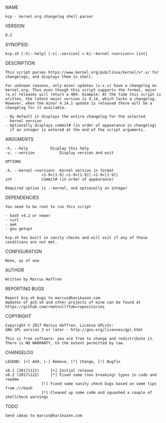NAME

	kcp - kernel.org changelog shell parser

VERSION

	0.2

SYNOPSIS:

	kcp.sh [-h|--help] [-v|--version] <-k|--kernel <version>> [int]

DESCRIPTION

	This script parses https://www.kernel.org/pub/linux/kernel/v*.x/ for
	changelogs, and displays them in shell.

	For unknown reasons, only minor updates (x.x.x) have a changelog on
	kernel.org. Thus even though this script supports the format, major
	(x.x) releases will return a 404. Example: At the time this script is
	written, the latest major version is 4.14, which lacks a changelog.
	However, when the minor 4.14.1 update is released there will be a
	changelog for it available.

	- By default it displays the entire changelog for the selected
	  kernel version
	- Optionally displays commit# (in order of appearance in changelog)
	  if an integer is entered at the end of the script arguments.

ARGUMENTS

	-h, --help			Display this help
	-v, --version			Display version and exit

	OPTIONS

	-k, --kernel <version>	Kernel version in format
					<1-9>[1-9].<1-9>[1-9][.<1-9>[1-9]]
	int				Commit# (in order of appearance)

	Required option is --kernel, and optionally an integer

DEPENDENCIES

	You need to be root to run this script

	- bash v4.2 or newer
	- curl
	- awk
	- gnu getopt

	kcp.sh has built in sanity checks and will exit if any of these
	conditions are not met.

CONFIGURATION

	None, as of now

AUTHOR

	Written by Marcus Hoffren

REPORTING BUGS

	Report kcp.sh bugs to marcus@harikazen.com
	Updates of gch.sh and other projects of mine can be found at
	https://github.com/rewtnull?tab=repositories

COPYRIGHT

	Copyright © 2017 Marcus Hoffren. License GPLv3+:
	GNU GPL version 3 or later - http://gnu.org/licenses/gpl.html

	This is free software: you are free to change and redistribute it.
	There is NO WARRANTY, to the extent permitted by law.

CHANGELOG

	LEGEND: [+] Add, [-] Remove, [*] Change, [!] Bugfix

	v0.1 (20171121)		[+] Initial release
	v0.2 (20171122)		[*] Fixed some (non breaking) typos in code and readme
					[!] Fixed some sanity check bugs based on some tips from /r/bash
					[*] Cleaned up some code and squashed a couple of shellcheck warnings
TODO

	Send ideas to marcus@harikazen.com
